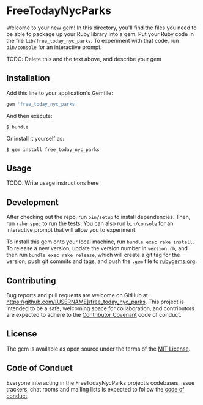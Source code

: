 # FreeTodayNycParks

Welcome to your new gem! In this directory, you'll find the files you need to be able to package up your Ruby library into a gem. Put your Ruby code in the file `lib/free_today_nyc_parks`. To experiment with that code, run `bin/console` for an interactive prompt.

TODO: Delete this and the text above, and describe your gem

## Installation

Add this line to your application's Gemfile:

```ruby
gem 'free_today_nyc_parks'
```

And then execute:

    $ bundle

Or install it yourself as:

    $ gem install free_today_nyc_parks

## Usage

TODO: Write usage instructions here

## Development

After checking out the repo, run `bin/setup` to install dependencies. Then, run `rake spec` to run the tests. You can also run `bin/console` for an interactive prompt that will allow you to experiment.

To install this gem onto your local machine, run `bundle exec rake install`. To release a new version, update the version number in `version.rb`, and then run `bundle exec rake release`, which will create a git tag for the version, push git commits and tags, and push the `.gem` file to [rubygems.org](https://rubygems.org).

## Contributing

Bug reports and pull requests are welcome on GitHub at https://github.com/[USERNAME]/free_today_nyc_parks. This project is intended to be a safe, welcoming space for collaboration, and contributors are expected to adhere to the [Contributor Covenant](http://contributor-covenant.org) code of conduct.

## License

The gem is available as open source under the terms of the [MIT License](https://opensource.org/licenses/MIT).

## Code of Conduct

Everyone interacting in the FreeTodayNycParks project’s codebases, issue trackers, chat rooms and mailing lists is expected to follow the [code of conduct](https://github.com/[USERNAME]/free_today_nyc_parks/blob/master/CODE_OF_CONDUCT.md).
